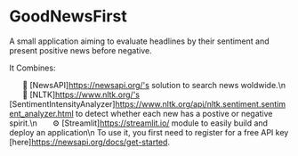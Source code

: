 # GoodNewsFirst
A small application aiming to evaluate headlines by their sentiment and present positive news before negative.

It Combines:

&nbsp;&nbsp;&nbsp;&nbsp;&nbsp;&nbsp;📰 [NewsAPI]https://newsapi.org/'s solution to search news woldwide.\n
&nbsp;&nbsp;&nbsp;&nbsp;&nbsp;&nbsp;🧪 [NLTK]https://www.nltk.org/'s [SentimentIntensityAnalyzer]https://www.nltk.org/api/nltk.sentiment.sentiment_analyzer.html to detect whether each new has a postive or 	negative spirit.\n
&nbsp;&nbsp;&nbsp;&nbsp;&nbsp;&nbsp;⚙ [Streamlit]https://streamlit.io/ module to easily build and deploy an application\n
 To use it, you first need to register for a free API key [here]https://newsapi.org/docs/get-started.
